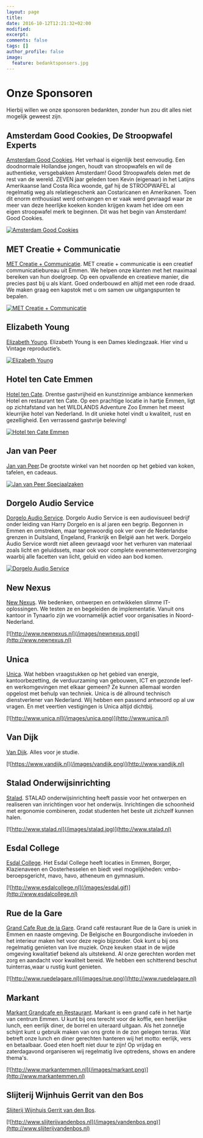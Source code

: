 ```yaml
---
layout: page
title: 
date: 2016-10-12T12:21:32+02:00
modified:
excerpt:
comments: false
tags: []
author_profile: false
image:
  feature: bedanktsponsers.jpg
---
```

# Onze Sponsoren
Hierbij willen we onze sponsoren bedankten, zonder hun zou dit alles niet mogelijk geweest zijn.

## Amsterdam Good Cookies, De Stroopwafel Experts
[Amsterdam Good Cookies](http://amsterdamgoodcookies.com/nl). Het verhaal is eigenlijk best eenvoudig. Een doodnormale Hollandse jongen, houdt van stroopwafels en wil de authentieke, versgebakken Amsterdam! Good Stroopwafels delen met de rest van de wereld.
ZEVEN jaar geleden toen Kevin (eigenaar) in het Latijns Amerikaanse land Costa Rica woonde, gaf hij de STROOPWAFEL al regelmatig weg als relatiegeschenk aan Costaricanen en Amerikanen. Toen dit enorm enthousiast werd ontvangen en er vaak werd gevraagd waar ze meer van deze heerlijke koeken konden krijgen kwam het idee om een eigen stroopwafel merk te beginnen. Dit was het begin van Amsterdam! Good Cookies.

[![Amsterdam Good Cookies](/images/amsterdamgood.png)](http://amsterdamgoodcookies.com/nl)

## MET Creatie + Communicatie
[MET Creatie + Communicatie](http://metcc.nl). MET creatie + communicatie is een creatief communicatiebureau uit Emmen. We helpen onze klanten met het maximaal bereiken van hun doelgroep. Op een opvallende en creatieve manier, die precies past bij u als klant. Goed onderbouwd en altijd met een rode draad. We maken graag een kapstok met u om samen uw uitgangspunten te bepalen. 

[![MET Creatie + Communicatie](/images/met.png)](http://metcc.nl)

## Elizabeth Young
[Elizabeth Young](http://www.elizabethyoung.nl). Elizabeth Young is een Dames kledingzaak. Hier vind u Vintage reproductie’s. 

[![Elizabeth Young](/images/ey.png)](http://www.elizabethyoung.nl)

## Hotel ten Cate Emmen
[Hotel ten Cate](http://hoteltencate.nl). Drentse gastvrijheid en kunstzinnige ambiance kenmerken Hotel en restaurant ten Cate. Op een prachtige locatie in hartje Emmen, ligt op zichtafstand van het WILDLANDS Adventure Zoo Emmen het meest kleurrijke hotel van Nederland. In dit unieke hotel vindt u kwaliteit, rust en gezelligheid. Een verrassend gastvrije beleving! 

[![Hotel ten Cate Emmen](/images/hoteltc.png)](http://hoteltencate.nl)

## Jan van Peer 
[Jan van Peer](http://www.janvanpeer.nl).De grootste winkel van het noorden op het gebied van koken, tafelen, en cadeaus. 

[![Jan van Peer Speciaalzaken](/images/janvanpeer.jpg)](http://www.janvanpeer.nl)

## Dorgelo Audio Service
[Dorgelo Audio Service](http://dorgelo.com). Dorgelo Audio Service is een audiovisueel bedrijf onder leiding van Harry Dorgelo en is al jaren een begrip. Begonnen in Emmen en omstreken, maar tegenwoordig ook ver over de Nederlandse grenzen in Duitsland, Engeland, Frankrijk en België aan het werk. Dorgelo Audio Service wordt niet alleen gevraagd voor het verhuren van materiaal zoals licht en geluidssets, maar ook voor complete evenementenverzorging waarbij alle facetten van licht, geluid en video aan bod komen.

[![Dorgelo Audio Service](/images/dorgelo.png)](http://dorgelo.com)

## New Nexus
[New Nexus](http://www.newnexus.nl). We bedenken, ontwerpen en ontwikkelen slimme IT-oplossingen. We testen ze en begeleiden de implementatie. Vanuit ons kantoor in Tynaarlo zijn we voornamelijk actief voor organisaties in Noord-Nederland.

[![http://www.newnexus.nl](/images/newnexus.png)](http://www.newnexus.nl)

## Unica
[Unica](http://www.unica.nl). Wat hebben vraagstukken op het gebied van energie, kantoorbezetting, de verduurzaming van gebouwen, ICT en gezonde leef- en werkomgevingen met elkaar gemeen? Ze kunnen allemaal worden opgelost met behulp van techniek. Unica is dé allround technisch dienstverlener van Nederland. Wij hebben een passend antwoord op al uw vragen. En met veertien vestigingen is Unica altijd dichtbij.

[![http://www.unica.nl](/images/unica.png)](http://www.unica.nl)

## Van Dijk
[Van Dijk](https://www.vandijk.nl). Alles voor je studie.

[![https://www.vandijk.nl](/images/vandijk.png)](http://www.vandijk.nl)

## Stalad Onderwijsinrichting
[Stalad](https://www.stalad.nl). STALAD onderwijsinrichting heeft passie voor het ontwerpen en realiseren van inrichtingen voor het onderwijs. Inrichtingen die schoonheid met ergonomie combineren, zodat studenten het beste uit zichzelf kunnen halen.

[![http://www.stalad.nl](/images/stalad.jpg)](http://www.stalad.nl)

## Esdal College
[Esdal College](http://www.esdalcollege.nl). Het Esdal College heeft locaties in Emmen, Borger, Klazienaveen en Oosterhesselen en biedt veel mogelijkheden: vmbo-beroepsgericht, mavo, havo, atheneum en gymnasium.

[![http://www.esdalcollege.nl](/images/esdal.gif)](http://www.esdalcollege.nl)

## Rue de la Gare
[Grand Cafe Rue de la Gare](http://www.ruedelagare.nl). Grand café restaurant Rue de la Gare is uniek in Emmen en naaste omgeving. De Belgische en Bourgondische invloeden in het interieur maken het voor deze regio bijzonder. Ook kunt u bij ons regelmatig genieten van live muziek. Onze keuken staat in de wijde omgeving kwalitatief bekend als uitstekend. Al onze gerechten worden met zorg en aandacht voor kwaliteit bereid. We hebben een schitterend beschut tuinterras,waar u rustig kunt genieten.

[![http://www.ruedelagare.nl](/images/rue.png)](http://www.ruedelagare.nl)

## Markant
[Markant Grandcafe en Restaurant](http://www.markantemmen.nl). Markant is een grand café in het hartje van centrum Emmen. U kunt bij ons terecht voor de koffie, een heerlijke lunch, een eerlijk diner, de borrel en uiteraard uitgaan. Als het zonnetje schijnt kunt u gebruik maken van ons grote in de zon gelegen terras. Wat betreft onze lunch en diner gerechten hanteren wij het motto: eerlijk, vers en betaalbaar. Goed eten hoeft niet duur te zijn! Op vrijdag en zaterdagavond organiseren wij regelmatig live optredens, shows en andere thema's. 

[![http://www.markantemmen.nl](/images/markant.png)](http://www.markantemmen.nl)

## Slijterij Wijnhuis Gerrit van den Bos
[Slijterij Wijnhuis Gerrit van den Bos](http://www.slijterijvandenbos.nl). 

[![http://www.slijterijvandenbos.nl](/images/vandenbos.png)](http://www.slijterijvandenbos.nl)


